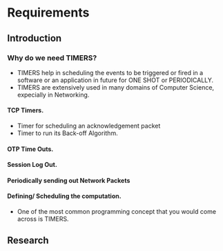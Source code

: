 # Requirements
## Introduction
 ### Why do we need TIMERS?
  * TIMERS help in scheduling the events to be triggered or fired in a software or an application in future for ONE SHOT or PERIODICALLY.
  * TIMERS  are extensively used in many domains of Computer Science, expecially in Networking.
   #### TCP Timers.
   * Timer for scheduling an acknowledgement packet
   * Timer to run its Back-off Algorithm.
   #### OTP Time Outs.
   #### Session Log Out.
   #### Periodically sending out Network Packets
   #### Defining/ Scheduling the computation.
  * One of the most common programming concept that you would come across is TIMERS.

## Research
